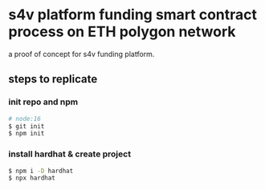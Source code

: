 # s4v platform funding smart contract process on ETH polygon network
a proof of concept for s4v funding platform.

## steps to replicate
### init repo and npm
```sh
# node:16
$ git init
$ npm init
```

### install hardhat & create project
```sh
$ npm i -D hardhat
$ npx hardhat
```
